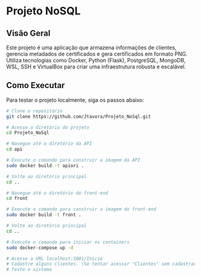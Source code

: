 # Projeto NoSQL

## Visão Geral

Este projeto é uma aplicação que armazena informações de clientes, gerencia metadados de certificados e gera certificados em formato PNG. Utiliza tecnologias como Docker, Python (Flask), PostgreSQL, MongoDB, WSL, SSH e VirtualBox para criar uma infraestrutura robusta e escalável.

## Como Executar

Para testar o projeto localmente, siga os passos abaixo:

```sh
# Clone o repositório
git clone https://github.com/Jtavora/Projeto_NoSql.git

# Acesse o diretório do projeto
cd Projeto_NoSql

# Navegue até o diretório da API
cd api

# Execute o comando para construir a imagem da API
sudo docker build -t apiori .

# Volte ao diretório principal
cd ..

# Navegue até o diretório do front-end
cd front

# Execute o comando para construir a imagem do front-end
sudo docker build -t front .

# Volte ao diretório principal
cd ..

# Execute o comando para iniciar os containers
sudo docker-compose up -d

# Acesse a URL localhost:5001/Inicio
# Cadastre alguns clientes. (Se tentar acessar "Clientes" sem cadastrar nenhum, pode ocorrer um problema)
# Teste o sistema
